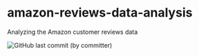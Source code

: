 # amazon-reviews-data-analysis
Analyzing the Amazon customer reviews data

![GitHub last commit (by committer)](https://img.shields.io/github/last-commit/longnguyendata/amazon-reviews-data-analysis)
